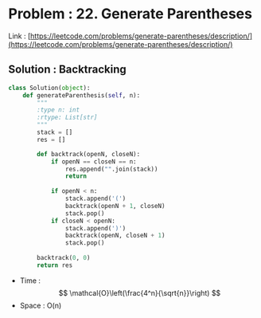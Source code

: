 # Problem : 22. Generate Parentheses
Link : [https://leetcode.com/problems/generate-parentheses/description/](https://leetcode.com/problems/generate-parentheses/description/)

## Solution : Backtracking

```python
class Solution(object):
    def generateParenthesis(self, n):
        """
        :type n: int
        :rtype: List[str]
        """
        stack = []
        res = []

        def backtrack(openN, closeN):
            if openN == closeN == n:
                res.append("".join(stack))
                return
            
            if openN < n:
                stack.append('(')
                backtrack(openN + 1, closeN)
                stack.pop()
            if closeN < openN:
                stack.append(')')
                backtrack(openN, closeN + 1)
                stack.pop()
        
        backtrack(0, 0)
        return res
```
- Time : $$
\mathcal{O}\left(\frac{4^n}{\sqrt{n}}\right)
$$
- Space : O(n)
